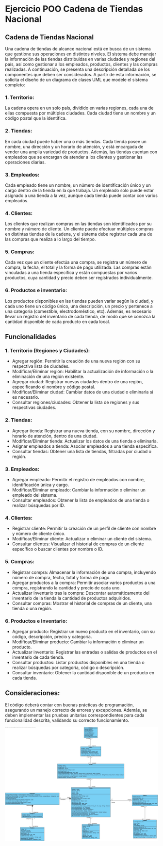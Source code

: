 # Ejercicio POO Cadena de Tiendas Nacional

## Cadena de Tiendas Nacional
Una cadena de tiendas de alcance nacional está en busca de un sistema que gestione sus operaciones en distintos niveles. El sistema debe manejar la información de las tiendas distribuidas en varias ciudades y regiones del país, así como gestionar a los empleados, productos, clientes y las compras realizadas. A continuación, se presenta una descripción detallada de los componentes que deben ser considerados. A partir de esta información, se solicita el diseño de un diagrama de clases UML que modele el sistema completo:

### 1. Territorio:
La cadena opera en un solo país, dividido en varias regiones, cada una de ellas compuesta por múltiples ciudades. Cada ciudad tiene un nombre y un código postal que la identifica.

### 2. Tiendas:
En cada ciudad puede haber una o más tiendas. Cada tienda posee un nombre, una dirección y un horario de atención, y está encargada de vender una amplia variedad de productos. Además, las tiendas cuentan con empleados que se encargan de atender a los clientes y gestionar las operaciones diarias.

### 3. Empleados:
Cada empleado tiene un nombre, un número de identificación único y un cargo dentro de la tienda en la que trabaja. Un empleado solo puede estar asignado a una tienda a la vez, aunque cada tienda puede contar con varios empleados.

### 4. Clientes:
Los clientes que realizan compras en las tiendas son identificados por su nombre y número de cliente. Un cliente puede efectuar múltiples compras en distintas tiendas de la cadena, y el sistema debe registrar cada una de las compras que realiza a lo largo del tiempo.

### 5. Compras:
Cada vez que un cliente efectúa una compra, se registra un número de compra, la fecha, el total y la forma de pago utilizada. Las compras están vinculadas a una tienda específica y están compuestas por varios productos, cuya cantidad y precio deben ser registrados individualmente.

### 6. Productos e inventario:
Los productos disponibles en las tiendas pueden variar según la ciudad, y cada uno tiene un código único, una descripción, un precio y pertenece a una categoría (comestible, electrodoméstico, etc). Además, es necesario llevar un registro del inventario de cada tienda, de modo que se conozca la cantidad disponible de cada producto en cada local.

## Funcionalidades

### 1. Territorio (Regiones y Ciudades):
- Agregar región: Permitir la creación de una nueva región con su respectiva lista de ciudades.
- Modificar/Eliminar región: Habilitar la actualización de información o la eliminación de una región existente.
- Agregar ciudad: Registrar nuevas ciudades dentro de una región, especificando el nombre y código postal.
- Modificar/Eliminar ciudad: Cambiar datos de una ciudad o eliminarla si es necesario.
- Consultar regiones/ciudades: Obtener la lista de regiones y sus respectivas ciudades.

### 2. Tiendas:
- Agregar tienda: Registrar una nueva tienda, con su nombre, dirección y horario de atención, dentro de una ciudad.
- Modificar/Eliminar tienda: Actualizar los datos de una tienda o eliminarla.
- Asignar empleados a tienda: Asociar empleados a una tienda específica.
- Consultar tiendas: Obtener una lista de tiendas, filtradas por ciudad o región.

### 3. Empleados:
- Agregar empleado: Permitir el registro de empleados con nombre, identificación única y cargo.
- Modificar/Eliminar empleado: Cambiar la información o eliminar un empleado del sistema.
- Consultar empleados: Obtener la lista de empleados de una tienda o realizar búsquedas por ID.

### 4. Clientes:
- Registrar cliente: Permitir la creación de un perfil de cliente con nombre y número de cliente único.
- Modificar/Eliminar cliente: Actualizar o eliminar un cliente del sistema.
- Consultar clientes: Visualizar el historial de compras de un cliente específico o buscar clientes por nombre o ID.

### 5. Compras:
- Registrar compra: Almacenar la información de una compra, incluyendo número de compra, fecha, total y forma de pago.
- Agregar productos a la compra: Permitir asociar varios productos a una compra, registrando la cantidad y precio de cada uno.
- Actualizar inventario tras la compra: Descontar automáticamente del inventario de la tienda la cantidad de productos adquiridos.
- Consultar compras: Mostrar el historial de compras de un cliente, una tienda o una región.

### 6. Productos e Inventario:
- Agregar producto: Registrar un nuevo producto en el inventario, con su código, descripción, precio y categoría.
- Modificar/Eliminar producto: Cambiar la información o eliminar un producto.
- Actualizar inventario: Registrar las entradas o salidas de productos en el inventario de cada tienda.
- Consultar productos: Listar productos disponibles en una tienda o realizar búsquedas por categoría, código o descripción.
- Consultar inventario: Obtener la cantidad disponible de un producto en cada tienda.

## Consideraciones:
El código deberá contar con buenas prácticas de programación, asegurando un manejo correcto de errores y excepciones. Además, se deben implementar las pruebas unitarias correspondientes para cada funcionalidad descrita, validando su correcto funcionamiento.

![Diagrama de Clases UML](img.png)
